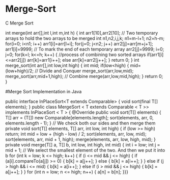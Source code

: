 # Merge-Sort

C Merge Sort

int merge(int arr[],int l,int m,int h)
{
 int arr1[10],arr2[10]; // Two temporary arrays to
 hold the two arrays to be merged
 int n1,n2,i,j,k;
 n1=m-l+1;
 n2=h-m;
 for(i=0; i<n1; i++)
 arr1[i]=arr[l+i];
 for(j=0; j<n2; j++)
 arr2[j]=arr[m+j+1];
 arr1[i]=9999; // To mark the end of each temporary array
 arr2[j]=9999;
 i=0;
 j=0;
 for(k=l; k<=h; k++) { //process of combining two sorted arrays
 if(arr1[i]<=arr2[j])
 arr[k]=arr1[i++];
 else
 arr[k]=arr2[j++];
 }
 return 0;
}
int merge_sort(int arr[],int low,int high)
{
 int mid;
 if(low<high) {
 mid=(low+high)/2;
 // Divide and Conquer
 merge_sort(arr,low,mid);
 merge_sort(arr,mid+1,high);
 // Combine
 merge(arr,low,mid,high);
 }
 return 0;
}

#Merge Sort Implementation in Java

public interface InPlaceSort<T extends Comparable<T>> {
void sort(final T[] elements); }
public class MergeSort < T extends Comparable < T >> implements InPlaceSort < T > {
@Override
public void sort(T[] elements) {
 T[] arr = (T[]) new Comparable[elements.length];
 sort(elements, arr, 0, elements.length - 1);
}
// We check both our sides and then merge them
private void sort(T[] elements, T[] arr, int low, int high) {
 if (low >= high) return;
 int mid = low + (high - low) / 2;
 sort(elements, arr, low, mid);
 sort(elements, arr, mid + 1, high);
 merge(elements, arr, low, high, mid);
}
private void merge(T[] a, T[] b, int low, int high, int mid) {
 int i = low;
 int j = mid + 1;
 // We select the smallest element of the two. And then we put it into b
 for (int k = low; k <= high; k++) {
 if (i <= mid && j <= high) {
 if (a[i].compareTo(a[j]) >= 0) {
 b[k] = a[j++];
 } else {
 b[k] = a[i++];
 }
 } else if (j > high && i <= mid) {
 b[k] = a[i++];
 } else if (i > mid && j <= high) {
 b[k] = a[j++];
 }
 }
 for (int n = low; n <= high; n++) {
 a[n] = b[n];
 }}}
